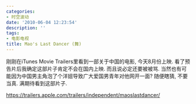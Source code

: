 ```yaml
---
categories:
- 时空波动
date: '2010-06-04 12:23:54'
description: ''
tags:
- 电影电视
title: Mao's Last Dancer (舞)
---
```

刚刚在iTunes Movie Trailers里看到一部关于中国的电影, 今天8月份上映. 看了预告片后我确定这部片子肯定不会在国内上映. 而且说必定还要被被骂. 当然也有可能因为中国男主角泡了个洋妞导致广大爱国男青年对他网开一面? 随便瞎猜, 不要当真. 满期待看到这部片子.



<https://trailers.apple.com/trailers/independent/maoslastdancer/>

